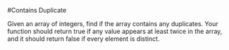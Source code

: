#Contains Duplicate  

Given an array of integers, find if the array contains any duplicates. Your function should return true if any value appears at least twice in the array, and it should return false if every element is distinct.
